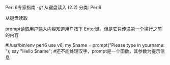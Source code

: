 Perl 6专家指南 -_gt_ 从键盘读入 (2.2)
分类: Perl6

从键盘读取


prompt读取用户输入内容知道用户按下 Enter键。但是它只传递第一个换行之前的内容


#!/usr/bin/env perl6
use v6;
my $name = prompt("Please type in yourname: ");
say "Hello $name";
#还不能处理汉字，prompt是一个函数，其参数为提示信息